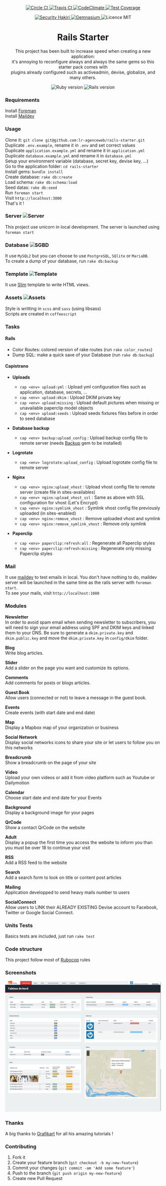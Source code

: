 <p align="center">
  <a href="https://circleci.com/gh/lr-agenceweb/rails-starter/tree/master">
    <img src="https://circleci.com/gh/lr-agenceweb/rails-starter/tree/master.svg?style=svg" alt="Circle CI" />
  </a>
  <a href="https://travis-ci.org/lr-agenceweb/rails-starter">
    <img src="https://travis-ci.org/lr-agenceweb/rails-starter.svg?branch=master" alt="Travis CI" />
  </a>
  <a href="https://codeclimate.com/github/lr-agenceweb/rails-starter">
    <img src="https://codeclimate.com/github/lr-agenceweb/rails-starter/badges/gpa.svg" alt="CodeClimate" />
  </a>
  <a href="https://codeclimate.com/github/lr-agenceweb/rails-starter/coverage">
    <img src="https://codeclimate.com/github/lr-agenceweb/rails-starter/badges/coverage.svg" alt="Test Coverage" />
  </a>
</p>

<p align="center">
  <a href="https://hakiri.io/github/lr-agenceweb/rails-starter/master">
    <img src="https://hakiri.io/github/lr-agenceweb/rails-starter/master.svg" alt="Security Hakiri" />
  </a>
  <a href="https://gemnasium.com/lr-agenceweb/rails-starter">
    <img src="https://gemnasium.com/lr-agenceweb/rails-starter.svg" alt="Gemnasium" />
  </a>
  <img src="https://img.shields.io/badge/Licence-MIT-3d8273.svg?style=flat-square" alt="Licence MIT" />
</p>

<h1 align='center'>
  Rails Starter
</h1>

<p align='center'>
  This project has been built to increase speed when creating a new application: <br /> it's annoying to reconfigure always and always the same gems so this starter pack comes with <br /> plugins already configured such as activeadmin, devise, globalize, and many others.
</p>

<p align='center'>
  <img src="https://img.shields.io/badge/Ruby-2.3.0-5aaed7.svg?style=flat-square" alt="Ruby version" />
  <img src="https://img.shields.io/badge/Rails-4.2.5.2-5aaed7.svg?style=flat-square" alt="Rails version" />
</p>

### Requirements
Install [Foreman](https://github.com/ddollar/foreman)  
Install [Maildev](https://github.com/djfarrelly/MailDev)  

### Usage
Clone it: `git clone git@github.com:lr-agenceweb/rails-starter.git`  
Duplicate `.env.example`, rename it in `.env` and set correct values  
Duplicate `application.example.yml` and rename it in `application.yml`  
Duplicate `database.example.yml` and rename it in `database.yml`  
Setup your environment variable (database, secret key, devise key, ...)  
Go to the application folder: `cd rails-starter`  
Install gems: `bundle install`  
Create database: `rake db:create`  
Load schema: `rake db:schema:load`  
Seed datas: `rake db:seed`  
Run `foreman start`  
Visit `http://localhost:3000`  
That's it !  

### Server ![Server](https://img.shields.io/badge/Server-Unicorn-5aaed7.svg?style=flat-square)
This project use unicorn in local development. The server is launched using `foreman start`

### Database ![SGBD](https://img.shields.io/badge/Database-MySQL%20%7C%20PostgreSQL%20%7C%20SQLite%20%7C%20MariaDB-5aaed7.svg?style=flat-square)
It use `MySQL2` but you can choose to use `PostgreSQL`, `SQlite` or `MariaDB`.  
To create a dump of your database, run `rake db:backup`

### Template ![Template](https://img.shields.io/badge/Template-Slim-5aaed7.svg?style=flat-square)
It use [Slim](https://github.com/slim-template/slim-rails) template to write HTML views.

### Assets ![Assets](https://img.shields.io/badge/Assets-Sass%20%7C%20Coffeescript-5aaed7.svg?style=flat-square)
Style is writting in `scss` and `sass` (using libsass)  
Scripts are created in `coffeescript`

<!-- In development and test environments, assets are stored in `local` but in staging and production, they are stored with `dropbox` using dropbox-paperclip gem. The advantage of storing in an external server is that you relieve your server storage. -->

### Tasks
#### Rails 

* Color Routes: colored version of rake routes (run `rake color_routes`)
* Dump SQL: make a quick save of your Database (run `rake db:backup`)

#### Capistrano

* **Uploads**  
  * `cap <env> upload:yml` : Upload yml configuration files such as application, database, secrets, ...
  * `cap <env> upload:dkim` : Upload DKIM private key
  * `cap <env> upload:missing` : Upload default pictures when missing or unavailable paperclip model objects
  * `cap <env> upload:seeds` : Upload seeds fixtures files before in order to seed database

* **Database backup**  
  * `cap <env> backup:upload_config` : Upload backup config file to remote server (needs [Backup](http://backup.github.io/backup/v4/) gem to be installed)

* **Logrotate**  
  * `cap <env> logrotate:upload_config` : Upload logrotate config file to remote server

* **Nginx**  
  * `cap <env> nginx:upload_vhost` : Upload vhost config file to remote server (create file in sites-availables)
  * `cap <env> nginx:upload_vhost_ssl` : Same as above with SSL configuration for vhost (Let's Encrypt)
  * `cap <env> nginx:symlink_vhost` : Symlink vhost config file previously uploaded (in sites-enabled)
  * `cap <env> nginx:remove_vhost` : Remove uploaded vhost and symlink
  * `cap <env> nginx:remove_symlink_vhost` : Remove only symlink

* **Paperclip**  
  * `cap <env> paperclip:refresh:all` : Regenerate all Paperclip styles
  * `cap <env> paperclip:refresh:missing` : Regenerate only missing Paperclip styles


### Mail
It use [maildev](http://djfarrelly.github.io/MailDev/) to test emails in local. You don't have nothing to do, maildev server will be launched in the same time as the rails server with `foreman start`.  
To see your mails, visit `http://localhost:1080`


### Modules
**Newsletter**  
In order to avoid spam email when sending newsletter to subscribers, you will need to sign your email address using SPF and DKIM keys and linked them to your DNS.
Be sure to generate a `dkim.private.key` and `dkim.public.key` and move the `dkim.private.key` in `config/dkim` folder.

**Blog**  
Write blog articles.

**Slider**  
Add a slider on the page you want and customize its options.

**Comments**  
Add comments for posts or blogs articles.

**Guest Book**  
Allow users (connected or not) to leave a message in the guest book.

**Events**  
Create events (with start date and end date)

**Map**  
Display a Mapbox map of your organization or business

**Social Network**  
Display social networks icons to share your site or let users to follow you on this networks

**Breadcrumb**  
Show a breadcrumb on the page of your site

**Video**  
Upload your own videos or add it from video platform such as Youtube or Dailymotion

**Calendar**  
Choose start date and end date for your Events

**Background**  
Display a background image for your pages

**QrCode**  
Show a contact QrCode on the website

**Adult**  
Display a popup the first time you access the website to inform you than you must be over 18 to continue your visit

**RSS**  
Add a RSS feed to the website

**Search**  
Add a search form to look on title or content post articles

**Mailing**  
Application developped to send heavy mails number to users

**SocialConnect**  
Allow users to LINK their ALREADY EXISTING Devise account to Facebook, Twitter or Google Social Connect.


### Units Tests
Basics tests are included, just run `rake test`

### Code structure
This project follow most of [Rubocop](https://github.com/bbatsov/rubocop) rules

### Screenshots
![Activeadmin Dashboard example](vendor/assets/images/readme/dashboard_rails_starter.jpg)

### Thanks
A big thanks to [Grafikart](http://grafikart.fr) for all his amazing tutorials !

### Contributing
1. Fork it
2. Create your feature branch (`git checkout -b my-new-feature`)
3. Commit your changes (`git commit -am 'Add some feature'`)
4. Push to the branch (`git push origin my-new-feature`)
5. Create new Pull Request

